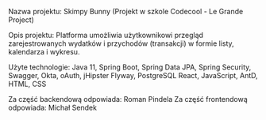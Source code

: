 Nazwa projektu: Skimpy Bunny
(Projekt w szkole Codecool - Le Grande Project)

Opis projektu: Platforma umożliwia użytkownikowi przegląd zarejestrowanych wydatków i przychodów (transakcji) w formie listy, kalendarza i wykresu.

Użyte technologie:
Java 11, Spring Boot, Spring Data JPA, Spring Security,
Swagger,
Okta, oAuth,
jHipster
Flyway, PostgreSQL
React, JavaScript, AntD, HTML, CSS

Za część backendową odpowiada: Roman Pindela
Za część frontendową odpowiada: Michał Sendek


